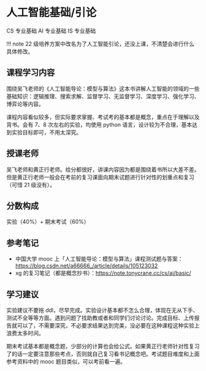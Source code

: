 # 人工智能基础/引论
 
<div class="badges">
<span class="badge cs-badge">CS 专业基础</span>
<span class="badge ai-badge">AI 专业基础</span>
<span class="badge is-badge">IS 专业基础</span>
</div>

!!! note
    22 级培养方案中改名为了人工智能引论，还没上课，不清楚会进行什么具体修改。

## 课程学习内容
围绕吴飞老师的《人工智能导论：模型与算法》这本书讲解人工智能的领域的一些基础知识：逻辑推理、搜索求解、监督学习、无监督学习、深度学习、强化学习、博弈论等内容。

课程内容看似较多，但实际要求掌握、考试考的基本都是概念，重点在于理解以及背书。会有 7、8 次左右的实验，均使用 python 语言，设计较为不合理，基本达到实验目标即可，不用太深究。

## 授课老师
吴飞老师和黄正行老师。给分都很好，讲课内容因为都是围绕着书所以大差不差。但是黄正行老师一般会在考前的复习课面向期末试题进行针对性的划重点和复习（可惜 21 级没有）。

## 分数构成
实验（40%）+ 期末考试（60%）

## 参考笔记
- 中国大学 mooc 上「人工智能导论：模型与算法」课程测试题与答案：https://blog.csdn.net/a66666_/article/details/105123032
- xg 的复习笔记（都是概念抄书）：https://note.tonycrane.cc/cs/ai/basic/

## 学习建议
实验建议不要拖 ddl，尽早完成。实验设计基本都不怎么合理，体现在无从下手、测试不全等等方面。遇到问题了找助教或者和同学们讨论讨论。完成目标、上传报告就可以了，不需要深究，不必要求结果达到完美，没必要在这种课程这种实验上浪费太多时间。

期末考试基本都是概念题，少部分的计算也会给公式。如果黄正行老师针对性复习了的话一定要注意那些考点，否则就自己复习看书记概念吧。考试题目难度和上面参考资料中的 mooc 题目类似，可以考前看一遍。